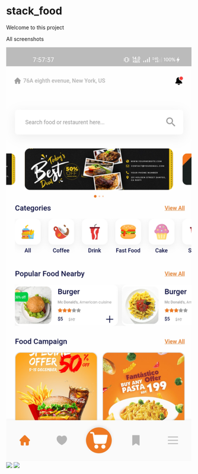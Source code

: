 # stack_food
Welcome to this project
<!DOCTYPE html>
<html>
<body>
<p> All screenshots</p>
<img src="screenshot/one.jpg" width="500"/>

<img src="stack_food_project/screenshot/two.jpg" width="500"/>

<img src="stack_food_project/screenshot/three.jpg" width="500"/>

</body>
</html>
